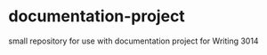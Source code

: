documentation-project
=====================

small repository for use with documentation project for Writing 3014
